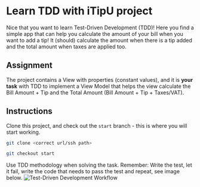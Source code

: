 # Learn TDD with iTipU project

Nice that you want to learn Test-Driven Development (TDD)! Here you find a simple app that can help you calculate the amount of your bill when you want to add a tip! It (should) calculate the amount when there is a tip added and the total amount when taxes are applied too. 

## Assignment
The project contains a View with properties (constant values), and it is **your task** with TDD to implement a View Model that helps the view calculate the Bill Amount + Tip and the Total Amount (Bill Amount + Tip + Taxes/VAT). 

## Instructions

Clone this project, and check out the `start` branch - this is where you will start working.

```bash
git clone <correct url/ssh path>

git checkout start
```

Use TDD methodology when solving the task. Remember: Write the test, let it fail, write the code that needs to pass the test and repeat, see image below.
![Test-Driven Development Workflow](https://www.xeridia.co.uk/sites/default/files/contenidos/blog/test-driven-development.png)

